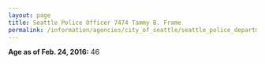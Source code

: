 ```yaml
---
layout: page
title: Seattle Police Officer 7474 Tammy B. Frame
permalink: /information/agencies/city_of_seattle/seattle_police_department/copbook/7474/
---
```


**Age as of Feb. 24, 2016:** 46
